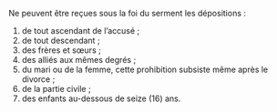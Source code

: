 Ne peuvent être reçues sous la foi du serment les dépositions :
1. de tout ascendant de l’accusé ;
2. de tout descendant ;
3. des frères et sœurs ;
4. des alliés aux mêmes degrés ;
5. du mari ou de la femme, cette prohibition subsiste même après le divorce ;
6. de la partie civile ;
7. des enfants au-dessous de seize (16) ans.